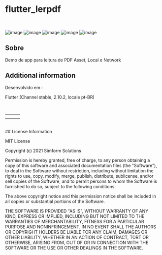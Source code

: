 # flutter_lerpdf

</br>

![image](https://img.shields.io/badge/Flutter-02569B?style=for-the-badge&logo=flutter&logoColor=white)
![image](https://img.shields.io/badge/Supabase-181818?style=for-the-badge&logo=supabase&logoColor=white)
![image](https://img.shields.io/badge/PostgreSQL-316192?style=for-the-badge&logo=postgresql&logoColor=white)
![image](https://img.shields.io/badge/Android-3DDC84?style=for-the-badge&logo=android&logoColor=white)
![image](https://img.shields.io/badge/iOS-000000?style=for-the-badge&logo=ios&logoColor=white)
</br>

## Sobre

Demo de app para leitura de PDF Asset, Local e Network

## Additional information

Desenvolvido em :</br>

Flutter (Channel stable, 2.10.2, locale pt-BR)

</br>
<table align="center" border="0" cellpadding="1" cellspacing="1" style="width:650px;">
	<tbody>
		<tr>
			<td><img alt="" src="https://user-images.githubusercontent.com/31604881/157145010-e56a1768-027a-42ff-bba0-0794faf073db.png" style="width: 290px height: 500px;" /></td>
			<td><img alt="" src="https://user-images.githubusercontent.com/31604881/157145023-c4910c7d-9384-48f3-b257-bf5a8dbb6071.png" style="width: 290px height: 500px;" /></td>
			<td><img alt="" src="https://user-images.githubusercontent.com/31604881/157145031-b0606196-5c4b-4d67-82a8-e9a3558ea8d7.png" style="width: 290px height: 500px;" /></td>
        </tr>        
		<tr>
			<td><img alt="" src="https://user-images.githubusercontent.com/31604881/157145040-d385598d-b2ff-4127-b330-fd047837b708.png" style="width: 290px height: 500px;" /></td>
			<td><img alt="" src="https://user-images.githubusercontent.com/31604881/157145052-b07bf419-2064-48d4-96ef-e97a9ea2b6ec.png" style="width: 290px height: 500px;" /></td>
        </tr>        
	</tbody>
</table>

</br>
## License Information

MIT License

Copyright (c) 2021 Simform Solutions

Permission is hereby granted, free of charge, to any person obtaining a copy
of this software and associated documentation files (the "Software"), to deal
in the Software without restriction, including without limitation the rights
to use, copy, modify, merge, publish, distribute, sublicense, and/or sell
copies of the Software, and to permit persons to whom the Software is
furnished to do so, subject to the following conditions:

The above copyright notice and this permission notice shall be included in all
copies or substantial portions of the Software.

THE SOFTWARE IS PROVIDED "AS IS", WITHOUT WARRANTY OF ANY KIND, EXPRESS OR
IMPLIED, INCLUDING BUT NOT LIMITED TO THE WARRANTIES OF MERCHANTABILITY,
FITNESS FOR A PARTICULAR PURPOSE AND NONINFRINGEMENT. IN NO EVENT SHALL THE
AUTHORS OR COPYRIGHT HOLDERS BE LIABLE FOR ANY CLAIM, DAMAGES OR OTHER
LIABILITY, WHETHER IN AN ACTION OF CONTRACT, TORT OR OTHERWISE, ARISING FROM,
OUT OF OR IN CONNECTION WITH THE SOFTWARE OR THE USE OR OTHER DEALINGS IN THE
SOFTWARE.
